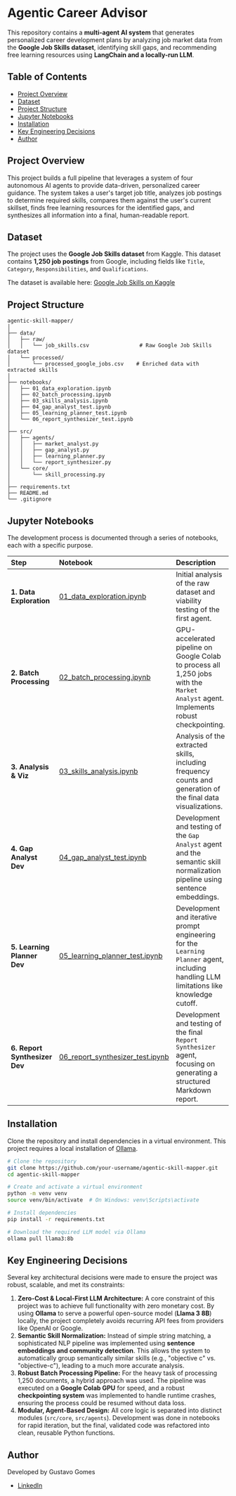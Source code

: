 # Agentic Career Advisor

This repository contains a **multi-agent AI system** that generates personalized career development plans by analyzing job market data from the **Google Job Skills dataset**, identifying skill gaps, and recommending free learning resources using **LangChain and a locally-run LLM**.

## Table of Contents

- [Project Overview](#project-overview)
- [Dataset](#dataset)
- [Project Structure](#project-structure)
- [Jupyter Notebooks](#jupyter-notebooks)
- [Installation](#installation)
- [Key Engineering Decisions](#key-engineering-decisions)
- [Author](#author)

## Project Overview

This project builds a full pipeline that leverages a system of four autonomous AI agents to provide data-driven, personalized career guidance. The system takes a user's target job title, analyzes job postings to determine required skills, compares them against the user's current skillset, finds free learning resources for the identified gaps, and synthesizes all information into a final, human-readable report.

## Dataset

The project uses the **Google Job Skills dataset** from Kaggle. This dataset contains **1,250 job postings** from Google, including fields like `Title`, `Category`, `Responsibilities`, and `Qualifications`.

The dataset is available here: [Google Job Skills on Kaggle](https://www.kaggle.com/datasets/niyamatalmass/google-job-skills)

## Project Structure

```
agentic-skill-mapper/
│
├── data/
│   ├── raw/
│   │   └── job_skills.csv                # Raw Google Job Skills dataset
│   └── processed/
│       └── processed_google_jobs.csv    # Enriched data with extracted skills
│
├── notebooks/
│   ├── 01_data_exploration.ipynb
│   ├── 02_batch_processing.ipynb
│   ├── 03_skills_analysis.ipynb
│   ├── 04_gap_analyst_test.ipynb
│   ├── 05_learning_planner_test.ipynb
│   └── 06_report_synthesizer_test.ipynb
│
├── src/
│   ├── agents/
│   │   ├── market_analyst.py
│   │   ├── gap_analyst.py
│   │   ├── learning_planner.py
│   │   └── report_synthesizer.py
│   └── core/
│       └── skill_processing.py           
│
├── requirements.txt
├── README.md
└── .gitignore

```

## Jupyter Notebooks

The development process is documented through a series of notebooks, each with a specific purpose.

| Step | Notebook | Description |
| :--- | :--- | :--- |
| **1. Data Exploration** | [01_data_exploration.ipynb](notebooks/01_data_exploration.ipynb) | Initial analysis of the raw dataset and viability testing of the first agent. |
| **2. Batch Processing** | [02_batch_processing.ipynb](notebooks/02_batch_processing.ipynb) | GPU-accelerated pipeline on Google Colab to process all 1,250 jobs with the `Market Analyst` agent. Implements robust checkpointing. |
| **3. Analysis & Viz** | [03_skills_analysis.ipynb](notebooks/03_skills_analysis.ipynb) | Analysis of the extracted skills, including frequency counts and generation of the final data visualizations. |
| **4. Gap Analyst Dev** | [04_gap_analyst_test.ipynb](notebooks/04_gap_analyst_test.ipynb) | Development and testing of the `Gap Analyst` agent and the semantic skill normalization pipeline using sentence embeddings. |
| **5. Learning Planner Dev** | [05_learning_planner_test.ipynb](notebooks/05_learning_planner_test.ipynb) | Development and iterative prompt engineering for the `Learning Planner` agent, including handling LLM limitations like knowledge cutoff. |
| **6. Report Synthesizer Dev**| [06_report_synthesizer_test.ipynb](notebooks/06_report_synthesizer_test.ipynb) | Development and testing of the final `Report Synthesizer` agent, focusing on generating a structured Markdown report. |

## Installation

Clone the repository and install dependencies in a virtual environment. This project requires a local installation of [Ollama](https://ollama.com/).

```bash
# Clone the repository
git clone https://github.com/your-username/agentic-skill-mapper.git
cd agentic-skill-mapper

# Create and activate a virtual environment
python -m venv venv
source venv/bin/activate  # On Windows: venv\Scripts\activate

# Install dependencies
pip install -r requirements.txt

# Download the required LLM model via Ollama
ollama pull llama3:8b

```
## Key Engineering Decisions

Several key architectural decisions were made to ensure the project was robust, scalable, and met its constraints:

1.  **Zero-Cost & Local-First LLM Architecture:** A core constraint of this project was to achieve full functionality with zero monetary cost. By using **Ollama** to serve a powerful open-source model (**Llama 3 8B**) locally, the project completely avoids recurring API fees from providers like OpenAI or Google.
2.  **Semantic Skill Normalization:** Instead of simple string matching, a sophisticated NLP pipeline was implemented using **sentence embeddings and community detection**. This allows the system to automatically group semantically similar skills (e.g., "objective c" vs. "objective-c"), leading to a much more accurate analysis.
3.  **Robust Batch Processing Pipeline:** For the heavy task of processing 1,250 documents, a hybrid approach was used. The pipeline was executed on a **Google Colab GPU** for speed, and a robust **checkpointing system** was implemented to handle runtime crashes, ensuring the process could be resumed without data loss.
4.  **Modular, Agent-Based Design:** All core logic is separated into distinct modules (`src/core`, `src/agents`). Development was done in notebooks for rapid iteration, but the final, validated code was refactored into clean, reusable Python functions.

## Author

Developed by Gustavo Gomes

- [LinkedIn](https://www.linkedin.com/in/gustavo-alves-gomes/)
